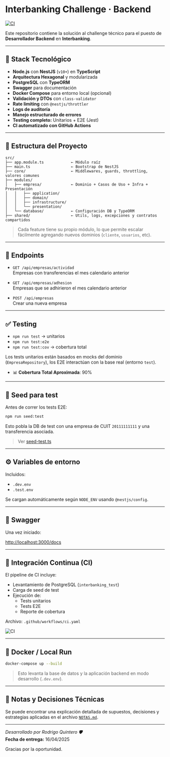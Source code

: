 # Interbanking Challenge · Backend

[![CI](https://github.com/aragornz325/interbanking/actions/workflows/ci.yaml/badge.svg)](https://github.com/aragornz325/interbanking/actions/workflows/ci.yaml)


Este repositorio contiene la solución al challenge técnico para el puesto de **Desarrollador Backend** en **Interbanking**.

---

## 🧠 Stack Tecnológico

- **Node.js** con **NestJS** (`v10+`) en **TypeScript**
- **Arquitectura Hexagonal** y modularizada
- **PostgreSQL** con **TypeORM**
- **Swagger** para documentación
- **Docker Compose** para entorno local (opcional)
- **Validación y DTOs** con `class-validator`
- **Rate limiting** con `@nestjs/throttler`
- **Logs de auditoría**
- **Manejo estructurado de errores**
- **Testing completo:** Unitarios + E2E (Jest)
- **CI automatizado con GitHub Actions**

---

## 📁 Estructura del Proyecto

```
src/
├── app.module.ts            ← Módulo raíz
├── main.ts                  ← Bootstrap de NestJS
├── core/                    ← Middlewares, guards, throttling, valores comunes
├── modules/
│   ├── empresa/             ← Dominio + Casos de Uso + Infra + Presentación
│   │   ├── application/
│   │   ├── domain/
│   │   ├── infrastructure/
│   │   └── presentation/
│   └── database/            ← Configuración DB y TypeORM
├── shared/                  ← Utils, logs, excepciones y contratos compartidos
```

> Cada feature tiene su propio módulo, lo que permite escalar fácilmente agregando nuevos dominios (`cliente`, `usuarios`, etc).

---

## 📌 Endpoints

- `GET /api/empresas/actividad`  
  Empresas con transferencias el mes calendario anterior

- `GET /api/empresas/adhesion`  
  Empresas que se adhirieron el mes calendario anterior

- `POST /api/empresas`  
  Crear una nueva empresa

---

## ✅ Testing

- `npm run test` → unitarios
- `npm run test:e2e`
- `npm run test:cov` → cobertura total

Los tests unitarios están basados en mocks del dominio (`EmpresaRepository`), los E2E interactúan con la base real (entorno `test`).

- 📊 **Cobertura Total Aproximada**: 90%

---

## 🧪 Seed para test

Antes de correr los tests E2E:

```bash
npm run seed:test
```

Esto pobla la DB de test con una empresa de CUIT `20111111111` y una transferencia asociada.

> Ver [seed-test.ts](./seed/seed-test.ts)

---

## ⚙️ Variables de entorno

Incluidos:

- `.dev.env`
- `.test.env`

Se cargan automáticamente según `NODE_ENV` usando `@nestjs/config`.

---

## 🚀 Swagger

Una vez iniciado:

[http://localhost:3000/docs](http://localhost:3000/docs)

---

## 🔄 Integración Continua (CI)

El pipeline de CI incluye:

- Levantamiento de PostgreSQL (`interbanking_test`)
- Carga de seed de test
- Ejecución de:
  - Tests unitarios
  - Tests E2E
  - Reporte de cobertura

Archivo: `.github/workflows/ci.yaml`

![CI](https://github.com/tu-usuario/interbanking-challenge/actions/workflows/ci.yaml/badge.svg)

---

## 🐳 Docker / Local Run

```bash
docker-compose up --build
```

> Esto levanta la base de datos y la aplicación backend en modo desarrollo (`.dev.env`).

---

## 🧠 Notas y Decisiones Técnicas

Se puede encontrar una explicación detallada de supuestos, decisiones y estrategias aplicadas en el archivo [`NOTAS.md`](./NOTAS.md).

---

_Desarrollado por Rodrigo Quintero 🛡️_  
**Fecha de entrega:** 16/04/2025

Gracias por la oportunidad.
